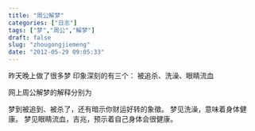 ```yaml
---
title: "周公解梦"
categories: ["日志"]
tags: ["梦","周公","解梦"]
draft: false
slug: "zhougongjiemeng"
date: "2012-05-29 09:05:33"
---
```


昨天晚上做了很多梦
印象深刻的有三个：
被追杀、洗澡、眼睛流血

网上周公解梦的解释分别为

梦到被追到、被杀了，还有暗示你财运好转的象徵。
梦见洗澡，意味着身体健康。
梦见眼睛流血，吉兆，预示着自己身体会很健康。
